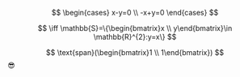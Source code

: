 
$$
\begin{cases}
x-y=0 \\
-x+y=0
\end{cases}
$$

$$
\iff \mathbb{S}=\{\begin{bmatrix}x \\ y\end{bmatrix}\in \mathbb{R}^{2}:y=x\}
$$

$$
\text{span}(\begin{bmatrix}1 \\ 1\end{bmatrix})
$$
😎